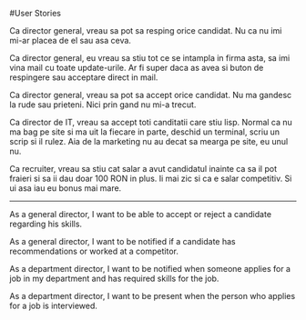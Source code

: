 #User Stories

Ca director general, vreau sa pot sa resping orice candidat. Nu ca nu imi mi-ar
placea de el sau asa ceva.

Ca director general, eu vreau sa stiu tot ce se intampla in firma asta, sa imi
vina mail cu toate update-urile. Ar fi super daca as avea si buton de
respingere sau acceptare direct in mail.

Ca director general, vreau sa pot sa accept orice candidat. Nu ma gandesc la
rude sau prieteni. Nici prin gand nu mi-a trecut.

Ca director de IT, vreau sa accept toti canditatii care stiu lisp. Normal ca nu
ma bag pe site si ma uit la fiecare in parte, deschid un terminal, scriu un 
scrip si il rulez. Aia de la marketing nu au decat sa mearga pe site, eu unul
nu.

Ca recruiter, vreau sa stiu cat salar a avut candidatul inainte ca sa il pot
fraieri si sa ii dau doar 100 RON in plus. Ii mai zic si ca e salar competitiv.
Si ui asa iau eu bonus mai mare.

-------------------------------------------------------------------------------------------------------
As a general director, I want to be able to accept or reject a candidate
regarding his skills. 

As a general director, I want to be notified if a candidate has recommendations
or worked at a competitor.


As a department director, I want to be notified when someone applies for a job 
in my department and has required skills for the job.

As a department director, I want to be present when the person who applies for 
a job is interviewed.
